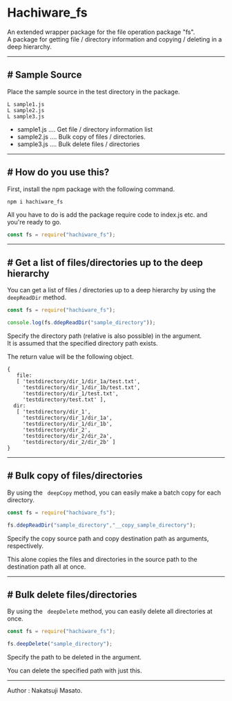 # Hachiware_fs

An extended wrapper package for the file operation package "fs".  
A package for getting file / directory information and copying / deleting in a deep hierarchy.

---

## # Sample Source

Place the sample source in the test directory in the package.

```
L sample1.js
L sample2.js
L sample3.js
```

- sample1.js .... Get file / directory information list
- sample2.js .... Bulk copy of files / directories.
- sample3.js .... Bulk delete files / directories

---

## # How do you use this?

First, install the npm package with the following command.

```
npm i hachiware_fs
```
All you have to do is add the package require code to index.js etc. and you're ready to go.  

```javascript
const fs = require("hachiware_fs");
```

---

## # Get a list of files/directories up to the deep hierarchy

You can get a list of files / directories up to a deep hierarchy by using the `` deepReadDir`` method.

```javascript
const fs = require("hachiware_fs");

console.log(fs.ddepReadDir("sample_directory"));
```

Specify the directory path (relative is also possible) in the argument.  
It is assumed that the specified directory path exists.

The return value will be the following object.

```
{
   file:
   [ 'testdirectory/dir_1/dir_1a/test.txt',
     'testdirectory/dir_1/dir_1b/test.txt',
     'testdirectory/dir_1/test.txt',
     'testdirectory/test.txt' ],
  dir:
   [ 'testdirectory/dir_1',
     'testdirectory/dir_1/dir_1a',
     'testdirectory/dir_1/dir_1b',
     'testdirectory/dir_2',
     'testdirectory/dir_2/dir_2a',
     'testdirectory/dir_2/dir_2b' ] 
}
```

---

## # Bulk copy of files/directories

By using the `` deepCopy`` method, you can easily make a batch copy for each directory.

```javascript
const fs = require("hachiware_fs");

fs.ddepReadDir("sample_directory","__copy_sample_directory");
```

Specify the copy source path and copy destination path as arguments, respectively.

This alone copies the files and directories in the source path to the destination path all at once.

---

## # Bulk delete files/directories

By using the `` deepDelete`` method, you can easily delete all directories at once.

```javascript
const fs = require("hachiware_fs");

fs.deepDelete("sample_directory");
```

Specify the path to be deleted in the argument.

You can delete the specified path with just this.

---

Author : Nakatsuji Masato.
